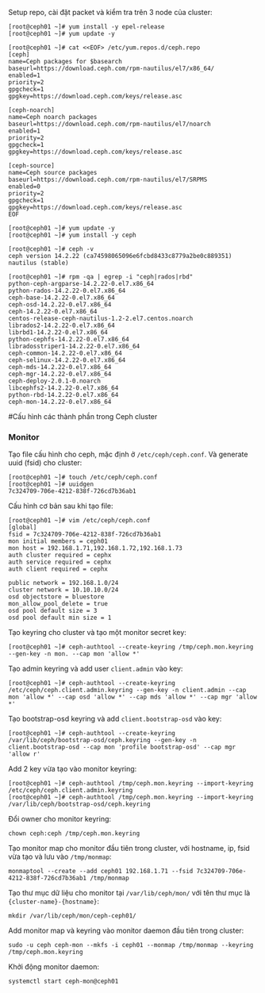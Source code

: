  Setup repo, cài đặt packet và kiểm tra trên 3 node của cluster:
 
    [root@ceph01 ~]# yum install -y epel-release
    [root@ceph01 ~]# yum update -y
    
    [root@ceph01 ~]# cat <<EOF> /etc/yum.repos.d/ceph.repo
    [ceph]
    name=Ceph packages for $basearch
    baseurl=https://download.ceph.com/rpm-nautilus/el7/x86_64/
    enabled=1
    priority=2
    gpgcheck=1
    gpgkey=https://download.ceph.com/keys/release.asc

    [ceph-noarch]
    name=Ceph noarch packages
    baseurl=https://download.ceph.com/rpm-nautilus/el7/noarch
    enabled=1
    priority=2
    gpgcheck=1
    gpgkey=https://download.ceph.com/keys/release.asc

    [ceph-source]
    name=Ceph source packages
    baseurl=https://download.ceph.com/rpm-nautilus/el7/SRPMS
    enabled=0
    priority=2
    gpgcheck=1
    gpgkey=https://download.ceph.com/keys/release.asc
    EOF
    
    [root@ceph01 ~]# yum update -y
    [root@ceph01 ~]# yum install -y ceph
    
    [root@ceph01 ~]# ceph -v
    ceph version 14.2.22 (ca74598065096e6fcbd8433c8779a2be0c889351) nautilus (stable)
    
    [root@ceph01 ~]# rpm -qa | egrep -i "ceph|rados|rbd"
    python-ceph-argparse-14.2.22-0.el7.x86_64
    python-rados-14.2.22-0.el7.x86_64
    ceph-base-14.2.22-0.el7.x86_64
    ceph-osd-14.2.22-0.el7.x86_64
    ceph-14.2.22-0.el7.x86_64
    centos-release-ceph-nautilus-1.2-2.el7.centos.noarch
    librados2-14.2.22-0.el7.x86_64
    librbd1-14.2.22-0.el7.x86_64
    python-cephfs-14.2.22-0.el7.x86_64
    libradosstriper1-14.2.22-0.el7.x86_64
    ceph-common-14.2.22-0.el7.x86_64
    ceph-selinux-14.2.22-0.el7.x86_64
    ceph-mds-14.2.22-0.el7.x86_64
    ceph-mgr-14.2.22-0.el7.x86_64
    ceph-deploy-2.0.1-0.noarch
    libcephfs2-14.2.22-0.el7.x86_64
    python-rbd-14.2.22-0.el7.x86_64
    ceph-mon-14.2.22-0.el7.x86_64

#Cấu hình các thành phần trong Ceph cluster
### Monitor
Tạo file cấu hình cho ceph, mặc định ở `/etc/ceph/ceph.conf`. Và generate uuid (fsid) cho cluster:

    [root@ceph01 ~]# touch /etc/ceph/ceph.conf
    [root@ceph01 ~]# uuidgen
    7c324709-706e-4212-838f-726cd7b36ab1

Cấu hình cơ bản sau khi tạo file:

    [root@ceph01 ~]# vim /etc/ceph/ceph.conf
    [global]
    fsid = 7c324709-706e-4212-838f-726cd7b36ab1
    mon initial members = ceph01
    mon host = 192.168.1.71,192.168.1.72,192.168.1.73
    auth cluster required = cephx
    auth service required = cephx
    auth client required = cephx
    
    public network = 192.168.1.0/24
    cluster network = 10.10.10.0/24
    osd objectstore = bluestore
    mon_allow_pool_delete = true
    osd pool default size = 3
    osd pool default min size = 1
    
Tạo keyring cho cluster và tạo một monitor secret key:
    
    [root@ceph01 ~]# ceph-authtool --create-keyring /tmp/ceph.mon.keyring --gen-key -n mon. --cap mon 'allow *'

Tạo admin keyring và add user `client.admin` vào key:

    [root@ceph01 ~]# ceph-authtool --create-keyring /etc/ceph/ceph.client.admin.keyring --gen-key -n client.admin --cap mon 'allow *' --cap osd 'allow *' --cap mds 'allow *' --cap mgr 'allow *'
    
Tạo bootstrap-osd keyring và add `client.bootstrap-osd` vào key:

    [root@ceph01 ~]# ceph-authtool --create-keyring /var/lib/ceph/bootstrap-osd/ceph.keyring --gen-key -n client.bootstrap-osd --cap mon 'profile bootstrap-osd' --cap mgr 'allow r'

Add 2 key vừa tạo vào monitor keyring:
    
    [root@ceph01 ~]# ceph-authtool /tmp/ceph.mon.keyring --import-keyring /etc/ceph/ceph.client.admin.keyring
    [root@ceph01 ~]# ceph-authtool /tmp/ceph.mon.keyring --import-keyring /var/lib/ceph/bootstrap-osd/ceph.keyring

Đổi owner cho monitor keyring:

    chown ceph:ceph /tmp/ceph.mon.keyring
    
Tạo monitor map cho monitor đầu tiên trong cluster, với hostname, ip, fsid vừa tạo và lưu vào `/tmp/monmap`:

    monmaptool --create --add ceph01 192.168.1.71 --fsid 7c324709-706e-4212-838f-726cd7b36ab1 /tmp/monmap

Tạo thư mục dữ liệu cho monitor tại `/var/lib/ceph/mon/` với tên thư mục là `{cluster-name}-{hostname}`:

    mkdir /var/lib/ceph/mon/ceph-ceph01/

Add monitor map và keyring vào monitor daemon đầu tiên trong cluster:

    sudo -u ceph ceph-mon --mkfs -i ceph01 --monmap /tmp/monmap --keyring /tmp/ceph.mon.keyring

Khởi động monitor daemon:

    systemctl start ceph-mon@ceph01

